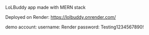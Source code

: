 LoLBuddy app made with MERN stack

Deployed on Render:
https://lolbuddy.onrender.com/

demo account:
username: Render
password: Testing1234567890!
